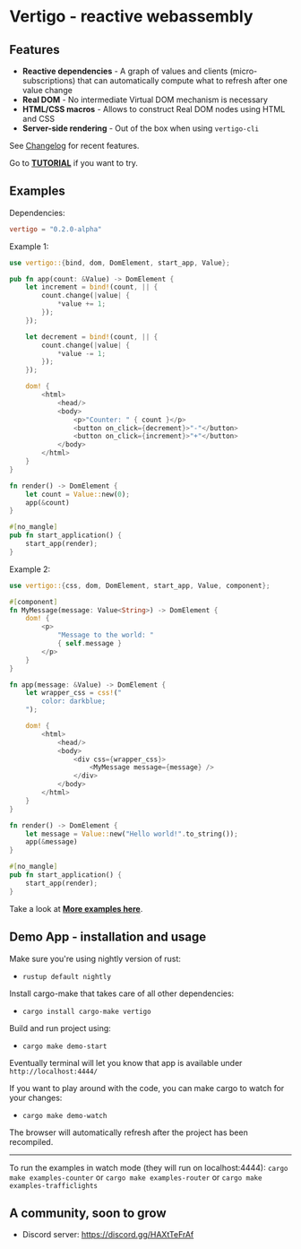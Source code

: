 Vertigo - reactive webassembly
===================

Features
--------------

* **Reactive dependencies** - A graph of values and clients (micro-subscriptions) that can automatically compute what to refresh after one value change
* **Real DOM** - No intermediate Virtual DOM mechanism is necessary
* **HTML/CSS macros** - Allows to construct Real DOM nodes using HTML and CSS
* **Server-side rendering** - Out of the box when using `vertigo-cli`

See [Changelog](https://github.com/vertigo-web/vertigo/blob/master/CHANGES.md) for recent features.

Go to **[TUTORIAL](https://github.com/vertigo-web/vertigo/blob/master/tutorial.md)** if you want to try.

Examples
--------------

Dependencies:

```toml
vertigo = "0.2.0-alpha"
```

Example 1:

```rust
use vertigo::{bind, dom, DomElement, start_app, Value};

pub fn app(count: &Value) -> DomElement {
    let increment = bind!(count, || {
        count.change(|value| {
            *value += 1;
        });
    });

    let decrement = bind!(count, || {
        count.change(|value| {
            *value -= 1;
        });
    });

    dom! {
        <html>
            <head/>
            <body>
                <p>"Counter: " { count }</p>
                <button on_click={decrement}>"-"</button>
                <button on_click={increment}>"+"</button>
            </body>
        </html>
    }
}

fn render() -> DomElement {
    let count = Value::new(0);
    app(&count)
}

#[no_mangle]
pub fn start_application() {
    start_app(render);
}
```

Example 2:

```rust
use vertigo::{css, dom, DomElement, start_app, Value, component};

#[component]
fn MyMessage(message: Value<String>) -> DomElement {
    dom! {
        <p>
            "Message to the world: "
            { self.message }
        </p>
    }
}

fn app(message: &Value) -> DomElement {
    let wrapper_css = css!("
        color: darkblue;
    ");

    dom! {
        <html>
            <head/>
            <body>
                <div css={wrapper_css}>
                    <MyMessage message={message} />
                </div>
            </body>
        </html>
    }
}

fn render() -> DomElement {
    let message = Value::new("Hello world!".to_string());
    app(&message)
}

#[no_mangle]
pub fn start_application() {
    start_app(render);
}
```

Take a look at **[More examples here](https://github.com/vertigo-web/vertigo/tree/master/examples)**.

Demo App - installation and usage
--------------

Make sure you're using nightly version of rust:

* `rustup default nightly`

Install cargo-make that takes care of all other dependencies:

* `cargo install cargo-make vertigo`

Build and run project using:

* `cargo make demo-start`

Eventually terminal will let you know that app is available under `http://localhost:4444/`

If you want to play around with the code, you can make cargo to watch for your changes:

* `cargo make demo-watch`

The browser will automatically refresh after the project has been recompiled.

--------------

To run the examples in watch mode (they will run on localhost:4444):
`cargo make examples-counter` or `cargo make examples-router` or `cargo make examples-trafficlights`

A community, soon to grow
--------------

* Discord server: <https://discord.gg/HAXtTeFrAf>
